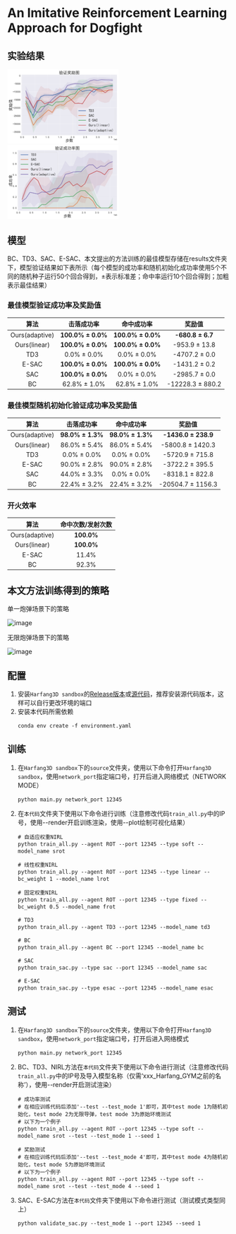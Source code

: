 # An Imitative Reinforcement Learning Approach for Dogfight

## 实验结果

<p float="left">
  <img src="results/vr.png" width="50%" />
  <img src="results/vsr.png" width="50%" />
</p>


## 模型
BC、TD3、SAC、E-SAC、本文提出的方法训练的最佳模型存储在results文件夹下，模型验证结果如下表所示（每个模型的成功率和随机初始化成功率使用5个不同的随机种子运行50个回合得到，±表示标准差；命中率运行10个回合得到；加粗表示最佳结果）
### 最佳模型验证成功率及奖励值
| **算法**              | **击落成功率**        | **命中成功率**        | **奖励值**           |
|:-----------------:|:-----------------:|:-----------------:|:-----------------:|
| Ours(adaptive)  | **100.0% ± 0.0%**     | **100.0% ± 0.0%**     | **-680.8 ± 6.7**      |
| Ours(linear)    | **100.0% ± 0.0%**     | **100.0% ± 0.0%**    | -953.9 ± 13.8     |
| TD3             | 0.0% ± 0.0%       | 0.0% ± 0.0%       | -4707.2 ± 0.0     |
| E-SAC           | **100.0% ± 0.0%**     | **100.0% ± 0.0%**     | -1431.2 ± 0.2     |
| SAC             | **100.0% ± 0.0%**     | 0.0% ± 0.0%       | -2985.7 ± 0.0     |
| BC              | 62.8% ± 1.0%      | 62.8% ± 1.0%      | -12228.3 ± 880.2  |
### 最佳模型随机初始化验证成功率及奖励值
| **算法**             | **击落成功率**       | **命中成功率**       | **奖励值**               |
|:-----------------:|:----------------:|:----------------:|:---------------------:|
| Ours(adaptive)  | **98.0% ± 1.3%**     | **98.0% ± 1.3%**     | **-1436.0 ± 238.9**       |
| Ours(linear)    | 86.0% ± 5.4%     | 86.0% ± 5.4%     | -5800.8 ± 1420.3      |
| TD3             | 0.0% ± 0.0%      | 0.0% ± 0.0%      | -5720.9 ± 715.8       |
| E-SAC           | 90.0% ± 2.8%     | 90.0% ± 2.8%     | -3722.2 ± 395.5       |
| SAC             | 44.0% ± 3.3%     | 0.0% ± 0.0%      | -8318.1 ± 822.8       |
| BC              | 22.4% ± 3.2%     | 22.4% ± 3.2%     | -20504.7 ± 1156.3     |

### 开火效率
| **算法**             | **命中次数/发射次数** |
|:-----------------:|:-----------------:|
| Ours(adaptive)  | **100.0%**          |
| Ours(linear)    | **100.0%**          |
| E-SAC           | 11.4%           |
| BC              | 92.3%           |



## 本文方法训练得到的策略

单一炮弹场景下的策略

![image](videos/single.gif)

无限炮弹场景下的策略

![image](videos/multi.gif)

## 配置
1. 安装`Harfang3D sandbox`的[Release版本](https://github.com/harfang3d/dogfight-sandbox-hg2/releases/tag/v1.3.0)或[源代码](https://github.com/harfang3d/dogfight-sandbox-hg2)，推荐安装源代码版本，这样可以自行更改环境的端口
2. 安装本代码所需依赖
    ```
    conda env create -f environment.yaml
    ```
## 训练
1. 在`Harfang3D sandbox`下的`source`文件夹，使用以下命令打开`Harfang3D sandbox`，使用`network_port`指定端口号，打开后进入网络模式（NETWORK MODE）
    ```
    python main.py network_port 12345
    ```
2. 在`本代码`文件夹下使用以下命令进行训练（注意修改代码`train_all.py`中的IP号，使用--render开启训练渲染，使用--plot绘制可视化结果）
    ```
    # 自适应权重NIRL
    python train_all.py --agent ROT --port 12345 --type soft --model_name srot
    ```
    ```
    # 线性权重NIRL
    python train_all.py --agent ROT --port 12345 --type linear --bc_weight 1 --model_name lrot
    ```
    ```
    # 固定权重NIRL
    python train_all.py --agent ROT --port 12345 --type fixed --bc_weight 0.5 --model_name frot
    ```
    ```
    # TD3
    python train_all.py --agent TD3 --port 12345 --model_name td3
    ```
    ```
    # BC
    python train_all.py --agent BC --port 12345 --model_name bc
    ```
    ```
    # SAC
    python train_sac.py --type sac --port 12345 --model_name sac
    ```
    ```
    # E-SAC
    python train_sac.py --type esac --port 12345 --model_name esac
    ```
## 测试
1. 在`Harfang3D sandbox`下的`source`文件夹，使用以下命令打开`Harfang3D sandbox`，使用`network_port`指定端口号，打开后进入网络模式
    ```
    python main.py network_port 12345
    ```
2. BC、TD3、NIRL方法在`本代码`文件夹下使用以下命令进行测试（注意修改代码`train_all.py`中的IP号及导入模型名称（仅需‘xxx_Harfang_GYM之前的名称’），使用--render开启测试渲染）
    ```
    # 成功率测试
    # 在相应训练代码后添加'--test --test_mode 1'即可，其中test mode 1为随机初始化，test mode 2为无限导弹，test mode 3为原始环境测试
    # 以下为一个例子
    python train_all.py --agent ROT --port 12345 --type soft --model_name srot --test --test_mode 1 --seed 1
    ```
    ```
    # 奖励测试
    # 在相应训练代码后添加'--test --test_mode 4'即可，其中test mode 4为随机初始化，test mode 5为原始环境测试
    # 以下为一个例子
    python train_all.py --agent ROT --port 12345 --type soft --model_name srot --test --test_mode 4 --seed 1
    ```
3. SAC、E-SAC方法在`本代码`文件夹下使用以下命令进行测试（测试模式类型同上）
    ```
    python validate_sac.py --test_mode 1 --port 12345 --seed 1 
    ```

